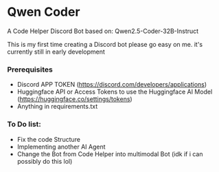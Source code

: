 # Qwen Coder
A Code Helper Discord Bot
based on: Qwen2.5-Coder-32B-Instruct

This is my first time creating a Discord bot please go easy on me.
it's currently still in early development

### Prerequisites
- Discord APP TOKEN (https://discord.com/developers/applications)
- Huggingface API or Access Tokens to use the Huggingface AI Model (https://huggingface.co/settings/tokens)
- Anything in requirements.txt

### To Do list:
- Fix the code Structure
- Implementing another AI Agent
- Change the Bot from Code Helper into multimodal Bot (idk if i can possibly do this lol)